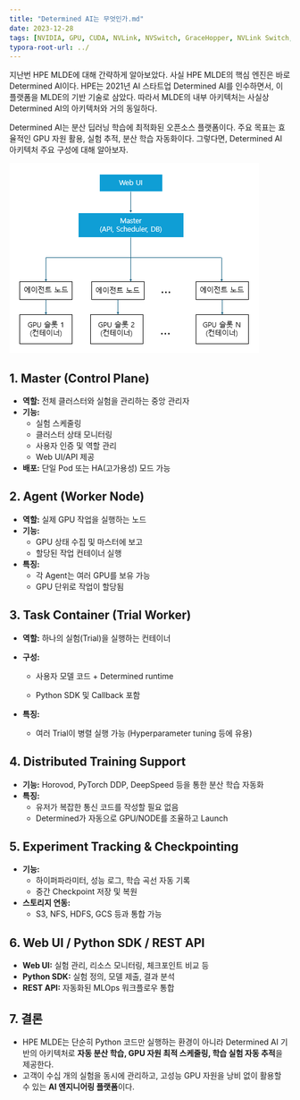 ```yaml
---
title: "Determined AI는 무엇인가.md"
date: 2023-12-28
tags: [NVIDIA, GPU, CUDA, NVLink, NVSwitch, GraceHopper, NVLink Switch, NVIDIA Blackwell]
typora-root-url: ../
---
```


지난번 HPE MLDE에 대해 간략하게 알아보았다. 사실 HPE MLDE의 핵심 엔진은 바로 Determined AI이다. HPE는 2021년 AI 스타트업 Determined AI를 인수하면서, 이 플랫폼을 MLDE의 기반 기술로 삼았다. 따라서 MLDE의 내부 아키텍처는 사실상 Determined AI의 아키텍처와 거의 동일하다.

Determined AI는 분산 딥러닝 학습에 최적화된 오픈소스 플랫폼이다. 주요 목표는 효율적인 GPU 자원 활용, 실험 추적, 분산 학습 자동화이다. 그렇다면, Determined AI 아키텍처 주요 구성에 대해 알아보자.



![그림 - Determind AI 아키텍처](/../images/2023-12/DAI-01.png)



##  **1. Master (Control Plane)**

* **역할:** 전체 클러스터와 실험을 관리하는 중앙 관리자
* **기능:**
  - 실험 스케줄링
  - 클러스터 상태 모니터링
  - 사용자 인증 및 역할 관리
  - Web UI/API 제공
* **배포:** 단일 Pod 또는 HA(고가용성) 모드 가능



##  **2. Agent (Worker Node)**

* **역할:** 실제 GPU 작업을 실행하는 노드
* **기능:**
  - GPU 상태 수집 및 마스터에 보고
  - 할당된 작업 컨테이너 실행
* **특징:**
  - 각 Agent는 여러 GPU를 보유 가능
  - GPU 단위로 작업이 할당됨



##  **3. Task Container (Trial Worker)**

* **역할:** 하나의 실험(Trial)을 실행하는 컨테이너

* **구성:**

  - 사용자 모델 코드 + Determined runtime

  - Python SDK 및 Callback 포함

* **특징:**
  - 여러 Trial이 병렬 실행 가능 (Hyperparameter tuning 등에 유용)



## **4. Distributed Training Support**

* **기능:** Horovod, PyTorch DDP, DeepSpeed 등을 통한 분산 학습 자동화
* **특징:**
  - 유저가 복잡한 통신 코드를 작성할 필요 없음
  - Determined가 자동으로 GPU/NODE를 조율하고 Launch



## **5. Experiment Tracking & Checkpointing**

* **기능:**
  - 하이퍼파라미터, 성능 로그, 학습 곡선 자동 기록
  - 중간 Checkpoint 저장 및 복원
* **스토리지 연동:**
  - S3, NFS, HDFS, GCS 등과 통합 가능



## **6. Web UI / Python SDK / REST API**

* **Web UI:** 실험 관리, 리소스 모니터링, 체크포인트 비교 등
* **Python SDK:** 실험 정의, 모델 제출, 결과 분석
* **REST API:** 자동화된 MLOps 워크플로우 통합



## **7. 결론**

* HPE MLDE는 단순히 Python 코드만 실행하는 환경이 아니라 Determined AI 기반의 아키텍처로  **자동 분산 학습, GPU 자원 최적 스케줄링, 학습 실험 자동 추적**을 제공한다.
* 고객이 수십 개의 실험을 동시에 관리하고, 고성능 GPU 자원을 낭비 없이 활용할 수 있는 **AI 엔지니어링 플랫폼**이다.





